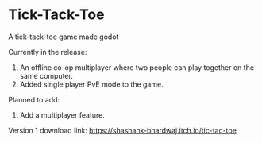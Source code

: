 # Tick-Tack-Toe
A tick-tack-toe game made godot

Currently in the release:
1. An offline co-op multiplayer where two people can play together on the same computer.
2. Added single player PvE mode to the game.

Planned to add:
1. Add a multiplayer feature.


Version 1 download link:
https://shashank-bhardwaj.itch.io/tic-tac-toe
